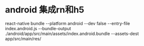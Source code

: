 # android 集成rn和h5

react-native bundle --platform android --dev false --entry-file index.android.js --bundle-output ./android/app/src/main/assets/index.android.bundle --assets-dest app/src/main/res/